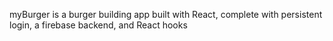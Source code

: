 myBurger is a burger building app built with React, complete with persistent login, a firebase backend, and React hooks
